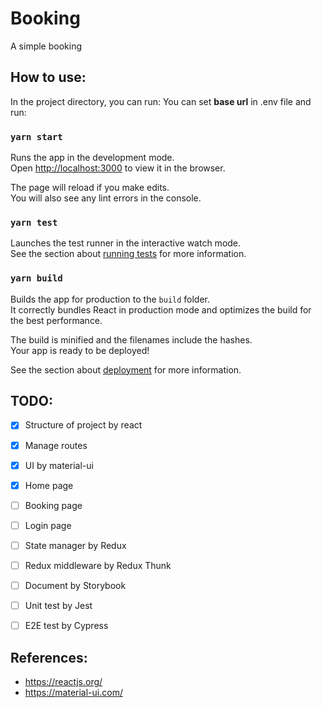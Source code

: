 # Booking

A simple booking

## How to use:

In the project directory, you can run:
You can set **base url** in .env file and run:

### `yarn start`

Runs the app in the development mode.\
Open [http://localhost:3000](http://localhost:3000) to view it in the browser.

The page will reload if you make edits.\
You will also see any lint errors in the console.

### `yarn test`

Launches the test runner in the interactive watch mode.\
See the section about [running tests](https://facebook.github.io/create-react-app/docs/running-tests) for more information.

### `yarn build`

Builds the app for production to the `build` folder.\
It correctly bundles React in production mode and optimizes the build for the best performance.

The build is minified and the filenames include the hashes.\
Your app is ready to be deployed!

See the section about [deployment](https://facebook.github.io/create-react-app/docs/deployment) for more information.


## TODO:

- [x] Structure of project by react
- [x] Manage routes
- [x] UI by material-ui
- [x] Home page
- [ ] Booking page
- [ ] Login page
- [ ] State manager by Redux
- [ ] Redux middleware by Redux Thunk
- [ ] Document by Storybook
- [ ] Unit test by Jest
- [ ] E2E test by Cypress


## References:

- https://reactjs.org/
- https://material-ui.com/